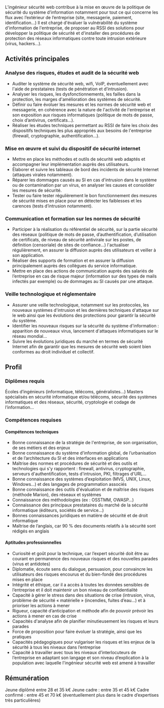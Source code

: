 L’ingénieur sécurité web contribue à la mise en œuvre de la politique de sécurité du système d’information notamment pour tout ce qui concerne les flux avec l’extérieur de l’entreprise (site, messagerie, paiement, identification…) Il est chargé d'évaluer la vulnérabilité du système d'information de l'entreprise, de proposer au RSSI des solutions pour développer la politique de sécurité et d'installer des procédures de protection des réseaux informatiques contre toute intrusion extérieure (virus, hackers...).

## Activités principales 

### Analyse des risques, études et audit de la sécurité web

- Auditer le système de sécurité web, wifi, VoIP, éventuellement avec l'aide de prestataires (tests de pénétration et d’intrusion).
- Analyser les risques, les dysfonctionnements, les failles dans la protection, les marges d'amélioration des systèmes de sécurité.
- Définir ou faire évoluer les mesures et les normes de sécurité web et messagerie, en cohérence avec la nature de l'activité de l'entreprise et son exposition aux risques informatiques (politique de mots de passe, choix d’antivirus, certificats…).
- Réaliser les études techniques permettant au RSSI de faire les choix des dispositifs techniques les plus appropriés aux besoins de l'entreprise (firewall, cryptographie, authentification...).

### Mise en œuvre et suivi du dispositif de sécurité internet

- Mettre en place les méthodes et outils de sécurité web adaptés et accompagner leur implémentation auprès des utilisateurs.
- Élaborer et suivre les tableaux de bord des incidents de sécurité Internet (attaques virales notamment).
- Réparer les dommages causés au SI en cas d'intrusion dans le système ou de contamination par un virus, en analyser les causes et consolider les mesures de sécurité.
- Tester ou faire tester régulièrement le bon fonctionnement des mesures de sécurité mises en place pour en détecter les faiblesses et les carences (tests d’intrusion notamment).

### Communication et formation sur les normes de sécurité 

- Participer à la réalisation du référentiel de sécurité, sur la partie sécurité des réseaux (politique de mots de passe, d’authentification, d’utilisation de certificats, de niveau de sécurité antivirale sur les postes, de définition (censoriale) de sites de confiance…) l'actualiser régulièrement, en assurer la diffusion auprès des utilisateurs et veiller à son application.
- Réaliser des supports de formation et en assurer la diffusion principalement auprès des collègues du service informatique.
- Mettre en place des actions de communication auprès des salariés de l’entreprise en cas de risque majeur (information sur des types de mails infectés par exemple) ou de dommages au SI causés par une attaque.

### Veille technologique et réglementaire 

- Assurer une veille technologique, notamment sur les protocoles, les nouveaux systèmes d'intrusion et les dernières techniques d'attaque sur le web ainsi que les évolutions des protections pour garantir la sécurité du système.
- Identifier les nouveaux risques sur la sécurité du système d'information : apparition de nouveaux virus, lancement d'attaques informatiques sur le réseau mondial...
- Suivre les évolutions juridiques du marché en termes de sécurité Internet afin de garantir que les mesures de sécurité web soient bien conformes au droit individuel et collectif.

## Profil

### Diplômes requis 

Écoles d’ingénieurs (informatique, télécoms, généralistes…)
Masters spécialisés en sécurité informatique et/ou télécoms, sécurité des systèmes informatiques et des réseaux, sécurité, cryptologie et codage de l’information…

### Compétences requises

#### Compétences techniques

- Bonne connaissance de la stratégie de l'entreprise, de son organisation, de ses métiers et des enjeux
- Bonne connaissance du système d'information global, de l’urbanisation et de l’architecture du SI et des interfaces en applications
- Maîtrise des normes et procédures de sécurité et des outils et technologies qui s'y rapportent : firewall, antivirus, cryptographie, serveurs d'authentification, tests d'intrusion, PKI, filtrages d'URL...
- Bonne connaissance des systèmes d’exploitation (MVS, UNIX, Linux, Windows…) et des langages de programmation associés
- Bonne connaissance des outils d'évaluation et de maîtrise des risques (méthode Marion), des réseaux et systèmes
- Connaissance des méthodologies (ex : OSSTMM, OWASP…)
- Connaissance des principaux prestataires du marché de la sécurité informatique (éditeurs, sociétés de service...)
- Bonnes connaissances juridiques en matière de sécurité et de droit informatique
- Maîtrise de l’anglais, car 90 % des documents relatifs à la sécurité sont rédigés en anglais

#### Aptitudes professionnelles 

- Curiosité et goût pour la technique, car l’expert sécurité doit être au courant en permanence des nouveaux risques et des nouvelles parades (virus et antidotes)
- Diplomatie, écoute sens du dialogue, persuasion, pour convaincre les utilisateurs des risques encourus et du bien-fondé des procédures mises en place
- Intégrité et éthique, car il a accès à toutes les données sensibles de l’entreprise et il doit maintenir un bon niveau de confidentialité
- Capacité à gérer le stress dans des situations de crise (intrusion, virus, problème de sécurité « matérielle » (incendies, fuites d’eau…) et à prioriser les actions à mener
- Rigueur, capacité d’anticipation et méthode afin de pouvoir prévoir les actions à mener en cas de crise
- Capacités d'analyse afin de planifier minutieusement les risques et leurs parades
- Force de proposition pour faire évoluer la stratégie, ainsi que les pratiques
- Capacités pédagogiques pour vulgariser les risques et les enjeux de la sécurité à tous les niveaux dans l’entreprise
- Capacité à travailler avec tous les niveaux d’interlocuteurs de l’entreprise en adaptant son langage et son niveau d’explication à la population avec laquelle l'ingénieur sécurité web est amené à travailler

## Rémunération

Jeune diplômé entre 28 et 35 k€
Jeune cadre : entre 35 et 45 k€
Cadre confirmé : entre 45 et 70 k€ (éventuellement plus dans le cadre d’expertises très particulières)